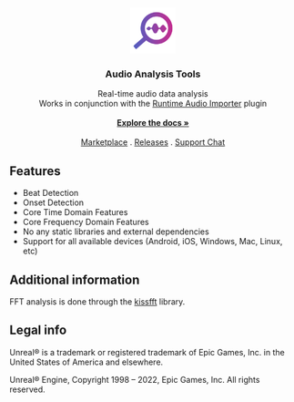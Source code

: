 <br/>
<p align="center">
  <a href="https://github.com/gtreshchev/audioanalysistools">
    <img src="Resources/Icon128.png" alt="Logo" width="80" height="80">
  </a>

  <h3 align="center">Audio Analysis Tools</h3>

  <p align="center">
    Real-time audio data analysis<br>Works in conjunction with the <a href="https://github.com/gtreshchev/runtimeaudioimporter">Runtime Audio Importer</a> plugin
    <br/>
    <br/>
    <a href="https://github.com/gtreshchev/AudioAnalysisTools/wiki/"><strong>Explore the docs »</strong></a>
    <br/>
    <br/>
    <a href="https://unrealengine.com/marketplace/product/audio-analysis-tools">Marketplace</a>
    .
    <a href="https://github.com/gtreshchev/audioanalysistools/releases">Releases</a>
    .
    <a href="https://t.me/unrealblog">Support Chat</a>
  </p>
</p>

## Features
- Beat Detection
- Onset Detection
- Core Time Domain Features
- Core Frequency Domain Features
- No any static libraries and external dependencies
- Support for all available devices (Android, iOS, Windows, Mac, Linux, etc)

## Additional information
FFT analysis is done through the [kissfft](https://github.com/mborgerding/kissfft) library.

## Legal info

Unreal® is a trademark or registered trademark of Epic Games, Inc. in the United States of America and elsewhere.

Unreal® Engine, Copyright 1998 – 2022, Epic Games, Inc. All rights reserved.

